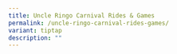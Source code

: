 ```yaml
---
title: Uncle Ringo Carnival Rides & Games
permalink: /uncle-ringo-carnival-rides-games/
variant: tiptap
description: ""
---
```

